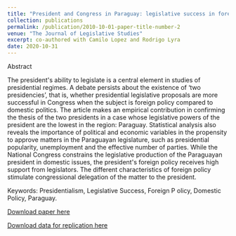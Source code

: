 ```yaml
---
title: "President and Congress in Paraguay: legislative success in foreign and domestic policy"
collection: publications
permalink: /publication/2010-10-01-paper-title-number-2
venue: "The Journal of Legislative Studies"
excerpt: co-authored with Camilo Lopez and Rodrigo Lyra
date: 2020-10-31
---
```


Abstract

The president's ability to legislate is a central element in studies of presidential regimes. A debate persists about the existence of ‘two presidencies’, that is, whether presidential legislative proposals are more successful in Congress when the subject is foreign policy compared to domestic politics. The article makes an empirical contribution in confirming the thesis of the two presidents in a case whose legislative powers of the president are the lowest in the region: Paraguay. Statistical analysis also reveals the importance of political and economic variables in the propensity to approve matters in the Paraguayan legislature, such as presidential popularity, unemployment and the effective number of parties. While the National Congress constrains the legislative production of the Paraguayan president in domestic issues, the president's foreign policy receives high support from legislators. The different characteristics of foreign policy stimulate congressional delegation of the matter to the president.

Keywords: Presidentialism, Legislative Success, Foreign P olicy, Domestic Policy, Paraguay.

[Download paper here](https://www.tandfonline.com/doi/abs/10.1080/13572334.2020.1818926)

[Download data for replication here](/files/replication.dta) 





